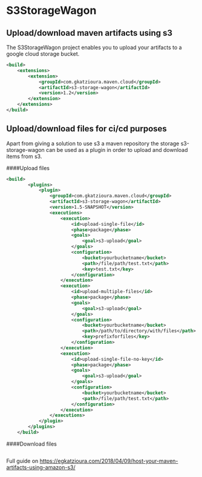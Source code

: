 # S3StorageWagon

## Upload/download maven artifacts using s3

The S3StorageWagon project enables you to upload your artifacts to a google cloud storage bucket. 

```xml
<build>
    <extensions>
        <extension>
            <groupId>com.gkatzioura.maven.cloud</groupId>
            <artifactId>s3-storage-wagon</artifactId>
            <version>1.2</version>
        </extension>
    </extensions>
</build>
```

## Upload/download files for ci/cd purposes

Apart from giving a solution to use s3 a maven repository the storage s3-storage-wagon can be used as a plugin in order to
upload and download items from s3. 

####Upload files

```xml
<build>
        <plugins>
            <plugin>
                <groupId>com.gkatzioura.maven.cloud</groupId>
                <artifactId>s3-storage-wagon</artifactId>
                <version>1.5-SNAPSHOT</version>
                <executions>
                    <execution>
                        <id>upload-single-file</id>
                        <phase>package</phase>
                        <goals>
                            <goal>s3-upload</goal>
                        </goals>
                        <configuration>
                            <bucket>yourbucketname</bucket>
                            <path>/file/path/test.txt</path>
                            <key>test.txt</key>
                        </configuration>
                    </execution>
                    <execution>
                        <id>upload-multiple-files</id>
                        <phase>package</phase>
                        <goals>
                            <goal>s3-upload</goal>
                        </goals>
                        <configuration>
                            <bucket>yourbucketname</bucket>
                            <path>/path/to/directory/with/files</path>
                            <key>prefixforfiles</key>
                        </configuration>
                    </execution>
                    <execution>
                        <id>upload-single-file-no-key</id>
                        <phase>package</phase>
                        <goals>
                            <goal>s3-upload</goal>
                        </goals>
                        <configuration>
                            <bucket>yourbucketname</bucket>
                            <path>/file/path/test.txt</path>
                        </configuration>
                    </execution>
                </executions>
            </plugin>
        </plugins>
    </build>
```

####Download files

```xml

```

Full guide on https://egkatzioura.com/2018/04/09/host-your-maven-artifacts-using-amazon-s3/


